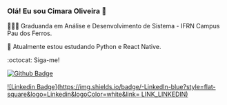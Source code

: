 ### Olá! Eu sou Cimara Oliveira  👋



<!-- - 🔭 I’m currently working on ... -->
👨🏻‍💻 Graduanda em Análise e Desenvolvimento de Sistema - IFRN Campus Pau dos Ferros.

🌱 Atualmente estou estudando Python e React Native.

:octocat: Siga-me!

[![Github Badge](https://img.shields.io/badge/-Github-000?style=flat-square&logo=Github&logoColor=white&link=LINK_GIT)](https://github.com/CimaraOliveira/)


[![Linkedin Badge](https://img.shields.io/badge/-LinkedIn-blue?style=flat-square&logo=Linkedin&logoColor=white&link= LINK_LINKEDIN)](https://www.linkedin.com/in/cimara-oliveira-6aa54a144/)


<!-- - 🤔 I’m looking for help with ... -->
<!-- - 💬 Ask me about ... -->
<!-- - 📫 How to reach me: ... -->
<!-- - 😄 Pronouns: ... -->
<!-- - ⚡ Fun fact: ... -->

